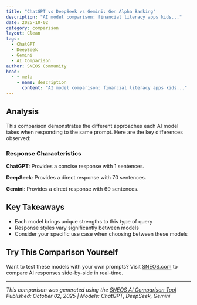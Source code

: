 ```yaml
---
title: "ChatGPT vs DeepSeek vs Gemini: Gen Alpha Banking"
description: "AI model comparison: financial literacy apps kids..."
date: 2025-10-02
category: comparison
layout: Clean
tags:
  - ChatGPT
  - DeepSeek
  - Gemini
  - AI Comparison
author: SNEOS Community
head:
  - - meta
    - name: description
      content: "AI model comparison: financial literacy apps kids..."
---
```


<ChatComparison
  title="ChatGPT vs DeepSeek vs Gemini: Gen Alpha Banking"
  prompt="financial literacy apps kids"
  :responses='{
    "ChatGPT": "Error calling OpenAI API.",
    "DeepSeek": "Of course! Financial literacy apps for kids are a fantastic way to teach money management skills in an engaging, hands-on way. The best apps combine education with real-world practice, often by linking to parental oversight and real accounts.\n\nHere\u2019s a breakdown of the top financial literacy apps for kids, categorized by their primary approach.\n\n### Category 1: Parent-Managed Debit Cards \u0026 Allowance Apps (Most Popular)\nThese are the most practical apps. They typically involve a parent-controlled account and a physical debit card for the child. They are excellent for teaching earning, saving, spending, and giving in the real world.\n\n| App Name | Best For | Key Features | Cost (Approx.) |\n| :--- | :--- | :--- | :--- |\n| **Greenlight** | Comprehensive Family Plan | **Parent-paid interest**, investment platform for kids, chore management, robust parental controls (store-specific spending limits). | ~$4.99 - $9.98/month |\n| **GoHenry** | Chore \u0026 Allowance Focus | **Strong chore/allowance tools**, financial quizzes/games, donation features, customizable card designs. | ~$4.99/month per child |\n| **FamZoo** | Flexibility \u0026 Customization | **Extremely flexible** (IOU, prepaid cards, etc.), budgeting tools, expense sharing for families, interest-paying \u0022parent\u0022 loans. | ~$5.99/month (prepaid card) |\n| **BusyKid** | Connecting Allowance to Real-World Investing | **Kids can invest in real stocks** (fractional shares), donate to charity, and transfer to a savings goal, all from their earned allowance. | ~$4/month per family |\n\n**Why choose this category?** If you want your child to have hands-on experience with a debit card while you maintain full control and oversight.\n\n---\n\n### Category 2: Game-Based Learning Apps\nThese apps focus on making financial education fun through games and simulations. They are great for younger children or as a supplement to real-money practice.\n\n| App Name | Best For | Key Features | Cost (Approx.) |\n| :--- | :--- | :--- | :--- |\n| **Bankaroo** | Virtual Banking for Kids | A **virtual bank** where kids can track allowance, savings goals, and spending. No real money involved. | Free (with paid upgrades) |\n| **iAllowance** | Digital Allowance Tracker | A simple, parent-focused app to **track chores and allowance** without a linked card. Good for younger kids. | One-time purchase (~$4.99) |\n| **PiggyBot** | Simple Savings Goals | A very simple, visual app for kids to **track their allowance and savings goals** for specific items. | Free |\n| **RoosterMoney** | Allowance \u0026 Chore Tracking | A detailed tracker for chores, allowance, and savings goals. It teaches budgeting without a physical card. | Freemium (Premium ~$2.99/month) |\n\n**Why choose this category?** If your child is too young for a debit card, or if you want to reinforce concepts like saving and budgeting in a safe, simulated environment.\n\n---\n\n### Category 3: Banking Apps with Strong Youth Features\nMany traditional banks and neobanks now offer teen checking accounts with parental controls. These are a more \u0022official\u0022 step into the banking world.\n\n| App Name | Best For | Key Features | Cost (Approx.) |\n| :--- | :--- | :--- | :--- |\n| **Copper Banking** | Teens \u0026 Independence | A **real FDIC-insured bank account** and debit card for teens (13\u002B). Focus on financial education and peer-to-peer payments. | Free |\n| **Step** | Modern Banking for Teens | A **Visa card** that works like a debit card but uses \u0022secured\u0022 funds (no overdrafts). Builds credit history* and has P2P payments. | Free |\n| **Capital One MONEY** | A Trusted Bank Name | A **no-fee teen checking account** with a debit card. Robust parental controls and automatic savings features. | Free |\n\n*Note: Step reports payment history to credit bureaus to help build a positive financial footprint, but it\u0027s not a traditional credit card.\n\n**Why choose this category?** For teenagers who are ready for more independence but still need a safety net and parental oversight, often with no monthly fees.\n\n---\n\n### How to Choose the Right App for Your Family\n\nAsk yourself these questions:\n\n1.  **What is my child\u0027s age?**\n    *   **Ages 5-9:** Start with a game-based or virtual tracker app (Bankaroo, PiggyBot). Introduce the concept of earning allowance for chores.\n    *   **Ages 10-13:** A parent-managed debit card app (Greenlight, GoHenry) is perfect. It gives them real-world experience with strong guardrails.\n    *   **Ages 14\u002B:** Consider a teen banking app (Step, Copper) to prepare them for the financial independence they\u0027ll have in a few years.\n\n2.  **What is my main goal?**\n    *   **Teach Basic Budgeting:** Any of the parent-managed cards or virtual trackers will work.\n    *   **Introduce Investing:** Look at **Greenlight** or **BusyKid**.\n    *   **Focus on Chores \u0026 Responsibility:** **GoHenry** or **RoosterMoney** are excellent.\n    *   **Prepare for Adulthood:** A teen banking app like **Step** or **Capital One MONEY**.\n\n3.  **What is my budget?**\n    *   Free options are great for tracking and basic banking (Copper, Step, Bankaroo free version).\n    *   Paid apps (~$5/month) offer more robust features like investment platforms, chore management, and granular spending controls.\n\n### Pro Tips for Success\n\n*   **Start the Conversation:** The app is a tool, not the teacher. Use it as a springboard for discussions about money, wants vs. needs, and long-term goals.\n*   **Be Consistent:** If you use chore and allowance features, be consistent with payments and expectations.\n*   **Let Them Make Mistakes:** It\u0027s better for a child to make a $10 impulse buy on a toy they regret now than a $1,000 mistake as a young adult. The app\u0027s controls help contain these learning moments.\n*   **Lead by Example:** Talk about your own financial decisions (within reason) to model good behavior.\n\nBy choosing the right app and combining it with open communication, you can set your child on the path to a lifetime of financial confidence and success.",
    "Gemini": "Okay, let\u0027s explore some financial literacy apps for kids!  It\u0027s a great way to introduce them to money management concepts in a fun and engaging way.  I\u0027ll break this down by age group and focus on features, cost, and general suitability.\n\n**General Considerations When Choosing an App:**\n\n*   **Age Appropriateness:** This is the most crucial factor. What works for a 6-year-old will be vastly different from what engages a 15-year-old.\n*   **Learning Style:** Does your child learn best through games, simulations, or more direct instruction?\n*   **Parental Controls/Monitoring:**  Look for apps that allow you to set spending limits, review transactions, and guide your child\u0027s learning.\n*   **Security:** Ensure the app has robust security measures to protect your child\u0027s financial information.  (Especially important if linked to real bank accounts.)\n*   **Cost:**  Many apps offer free versions with limited features, while others require a subscription. Consider what features are most important to you.\n*   **Integration with Real-World Banking:** Some apps link to real bank accounts or prepaid debit cards, allowing for real-world spending and saving. Others are purely educational simulations.\n*   **Curriculum Alignment:** Some apps align with national financial literacy standards.\n\n**App Recommendations by Age Group:**\n\n**Ages 5-8: Introduction to Basic Concepts**\n\n*   **Khan Academy Kids:** (Free) While not solely focused on finance, it has sections that introduce basic counting, sorting, and early math skills that are foundational for understanding money. It\u0027s a fun, game-based platform.\n    *   **Features:**  Interactive games, stories, and activities.\n    *   **Pros:** Free, comprehensive, covers a wide range of subjects.\n    *   **Cons:** Not specifically focused on finance.\n*   **Star Banks Adventure:** (Free) This game helps young children learn about saving, spending, and earning money.\n    *   **Features:** Engaging story and characters, simple financial concepts.\n    *   **Pros:** Fun and educational for young children.\n    *   **Cons:** Limited scope.\n\n**Ages 9-12: Learning to Earn, Save, and Budget**\n\n*   **RoosterMoney:** (Subscription-based, free trial available) This app allows parents to set chores and allowances, track spending, and set savings goals. It also offers a prepaid debit card option.\n    *   **Features:** Chore tracking, allowance management, savings goals, prepaid debit card (optional), parental controls.\n    *   **Pros:** Good for teaching responsibility and connecting earnings to spending.\n    *   **Cons:** Requires a subscription for full features.\n*   **Greenlight:** (Subscription-based) Similar to RoosterMoney, Greenlight offers a debit card for kids, allowance management, savings goals, and educational content. They also have investing features.\n    *   **Features:** Debit card, allowance management, savings goals, parental controls, educational content, investing features.\n    *   **Pros:** Comprehensive features, good for older kids who are ready for more responsibility.\n    *   **Cons:** Subscription required, can be more expensive than other options.\n*   **Savings Spree:** (Paid App) This app uses game-based learning to teach kids about making smart spending choices, saving, and giving.\n    *   **Features:** Interactive scenarios, quizzes, and challenges.\n    *   **Pros:** Engaging and educational, covers a wide range of financial topics.\n    *   **Cons:** Requires a one-time purchase.\n*   **BusyKid:** (Subscription-based) Chores, allowance, and a debit card all rolled into one.\n    *   **Features:** Chore tracking, allowance, debit card.\n    *   **Pros:** Teaches how to earn, spend, and save.\n    *   **Cons:** Subscription fee.\n\n**Ages 13\u002B:  Introduction to Investing and More Complex Concepts**\n\n*   **Stockpile:** (Free to download, fees for trades) This app allows teens to buy fractional shares of stocks, making investing more accessible.\n    *   **Features:** Fractional shares, educational resources.\n    *   **Pros:** Introduces investing in a simple way.\n    *   **Cons:** Investing involves risk, fees for trades.\n*   **Robinhood:** (Free to download, fees may apply for premium features) While aimed at adults, older teens (18\u002B) can use Robinhood to trade stocks, ETFs, and other investments.  *Parental supervision and education are crucial before using this app.*\n    *   **Features:** Commission-free trading (for some assets), educational resources.\n    *   **Pros:** Accessible platform for investing.\n    *   **Cons:** Investing involves risk, requires careful research and understanding.  Can be addictive.\n*   **Personal Capital:** (Free, paid advisory services available) This app helps teens track their net worth, budget, and plan for the future.\n    *   **Features:** Net worth tracking, budgeting tools, investment tracking.\n    *   **Pros:** Comprehensive financial planning tools.\n    *   **Cons:** Can be overwhelming for younger teens.\n\n**Important Considerations for Older Teens (16\u002B):**\n\n*   **Credit Cards:**  While some apps may offer secured credit cards for teens, it\u0027s essential to educate them about responsible credit card use and the dangers of debt.\n*   **Investing:** Investing involves risk, and it\u0027s crucial to teach teens about diversification, risk tolerance, and long-term investing strategies.\n\n**Tips for Using Financial Literacy Apps Effectively:**\n\n*   **Start Early:** Introduce basic concepts at a young age.\n*   **Make it Fun:** Use games and interactive activities to keep kids engaged.\n*   **Be a Role Model:** Talk about your own financial decisions with your kids.\n*   **Set Clear Expectations:** Establish rules and guidelines for spending and saving.\n*   **Review and Discuss:** Regularly review your child\u0027s progress and discuss their financial decisions.\n*   **Relate to Real Life:** Connect financial concepts to real-world situations, such as grocery shopping or saving for a new toy.\n*   **Be Patient:** Learning about finance takes time and effort.\n\n**Before Downloading:**\n\n*   **Read Reviews:** Check app store reviews to see what other parents and kids are saying.\n*   **Check Privacy Policies:** Understand how the app collects and uses your child\u0027s data.\n*   **Try Free Trials:** Take advantage of free trials to see if the app is a good fit for your family.\n\nBy using these apps and strategies, you can help your children develop strong financial skills that will benefit them throughout their lives. Good luck!\n"
  }'
  published-date="09:07"
/>

## Analysis

This comparison demonstrates the different approaches each AI model takes when responding to the same prompt. Here are the key differences observed:

### Response Characteristics

**ChatGPT**: Provides a concise response with 1 sentences. 

**DeepSeek**: Provides a direct response with 70 sentences. 

**Gemini**: Provides a direct response with 69 sentences. 

## Key Takeaways

- Each model brings unique strengths to this type of query
- Response styles vary significantly between models
- Consider your specific use case when choosing between these models

## Try This Comparison Yourself

Want to test these models with your own prompts? Visit [SNEOS.com](https://sneos.com) to compare AI responses side-by-side in real-time.

---

*This comparison was generated using the [SNEOS AI Comparison Tool](https://sneos.com)*
*Published: October 02, 2025 | Models: ChatGPT, DeepSeek, Gemini*

